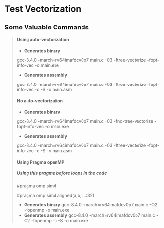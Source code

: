 # Test Vectorization 

## Some Valuable Commands

> #### Using auto-vectorization
> - **Generates binary**
> 
> gcc-8.4.0 -march=rv64imafdcv0p7 main.c -O3 -ftree-vectorize  -fopt-info-vec -o main.exe
> - **Generates assembly**
> 
> gcc-8.4.0 -march=rv64imafdcv0p7 main.c -O3 -ftree-vectorize  -fopt-info-vec -c -S -o main.asm
>
> #### No auto-vectorization 
> - **Generates binary**
> 
> gcc-8.4.0 -march=rv64imafdcv0p7 main.c -O3 -fno-tree-vectorize  -fopt-info-vec -o main.exe
> - **Generates assembly**
> 
> gcc-8.4.0 -march=rv64imafdcv0p7 main.c -O3 -ftree-vectorize  -fopt-info-vec -c -S -o main.asm
>
> #### Using Pragma openMP 
> ##### Using this pragma before loops in the code 
> #pragma omp simd 
>
> #pragma omp simd aligned(a,b,....:32)
> - **Generates binary** 
> gcc-8.4.0 -march=rv64imafdcv0p7 main.c -O2 -fopenmp -o main.exe
> - **Generates assembly**
> gcc-8.4.0 -march=rv64imafdcv0p7 main.c -O2 -fopenmp -c -S -o main.exe

